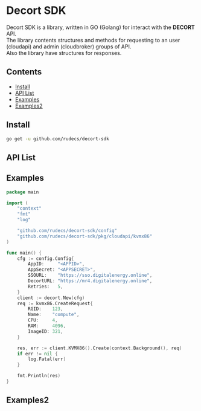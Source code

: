 # Decort SDK

Decort SDK is a library, written in GO (Golang) for interact with the **DECORT** API.  
The library contents structures and methods for requesting to an user (cloudapi) and admin (cloudbroker) groups of API.  
Also the library have structures for responses.

## Contents

- [Install](#install)
- [API List](#api-list)
- [Examples](#examples)
- [Examples2](#examples2)

## Install

```bash
go get -u github.com/rudecs/decort-sdk
```

## API List

## Examples

```go
package main

import (
	"context"
	"fmt"
	"log"

	"github.com/rudecs/decort-sdk/config"
	"github.com/rudecs/decort-sdk/pkg/cloudapi/kvmx86"
)

func main() {
	cfg := config.Config{
		AppID:     "<APPID>",
		AppSecret: "<APPSECRET>",
		SSOURL:    "https://sso.digitalenergy.online",
		DecortURL: "https://mr4.digitalenergy.online",
		Retries:   5,
	}
	client := decort.New(cfg)
	req := kvmx86.CreateRequest{
		RGID:    123,
		Name:    "compute",
		CPU:     4,
		RAM:     4096,
		ImageID: 321,
	}

	res, err := client.KVMX86().Create(context.Background(), req)
	if err != nil {
		log.Fatal(err)
	}

	fmt.Println(res)
}
```

## Examples2
